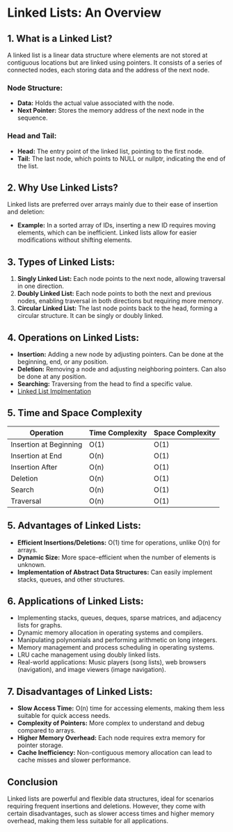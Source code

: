 # Linked Lists: An Overview



## 1. What is a Linked List?
A linked list is a linear data structure where elements are not stored at contiguous locations but are linked using pointers. It consists of a series of connected nodes, each storing data and the address of the next node.

### Node Structure:
- **Data:** Holds the actual value associated with the node.
- **Next Pointer:** Stores the memory address of the next node in the sequence.

### Head and Tail:
- **Head:** The entry point of the linked list, pointing to the first node.
- **Tail:** The last node, which points to NULL or nullptr, indicating the end of the list.

## 2. Why Use Linked Lists?
Linked lists are preferred over arrays mainly due to their ease of insertion and deletion:
- **Example:** In a sorted array of IDs, inserting a new ID requires moving elements, which can be inefficient. Linked lists allow for easier modifications without shifting elements.

## 3. Types of Linked Lists:
1. **Singly Linked List:** Each node points to the next node, allowing traversal in one direction.
2. **Doubly Linked List:** Each node points to both the next and previous nodes, enabling traversal in both directions but requiring more memory.
3. **Circular Linked List:** The last node points back to the head, forming a circular structure. It can be singly or doubly linked.

## 4. Operations on Linked Lists:
- **Insertion:** Adding a new node by adjusting pointers. Can be done at the beginning, end, or any position.
- **Deletion:** Removing a node and adjusting neighboring pointers. Can also be done at any position.
- **Searching:** Traversing from the head to find a specific value.
- [Linked List Implmentation]("https://github.com/henok-getahun/DataStructureAndAlgorithm-DSA-/blob/main/Linked%20List.py")
## 5. Time and Space Complexity

| Operation               | Time Complexity | Space Complexity |
|------------------------|-----------------|------------------|
| Insertion at Beginning | O(1)            | O(1)             |
| Insertion at End       | O(n)            | O(1)             |
| Insertion After        | O(n)            | O(1)             |
| Deletion               | O(n)            | O(1)             |
| Search                 | O(n)            | O(1)             |
| Traversal              | O(n)            | O(1)             |

## 5. Advantages of Linked Lists:
- **Efficient Insertions/Deletions:** O(1) time for operations, unlike O(n) for arrays.
- **Dynamic Size:** More space-efficient when the number of elements is unknown.
- **Implementation of Abstract Data Structures:** Can easily implement stacks, queues, and other structures.

## 6. Applications of Linked Lists:
- Implementing stacks, queues, deques, sparse matrices, and adjacency lists for graphs.
- Dynamic memory allocation in operating systems and compilers.
- Manipulating polynomials and performing arithmetic on long integers.
- Memory management and process scheduling in operating systems.
- LRU cache management using doubly linked lists.
- Real-world applications: Music players (song lists), web browsers (navigation), and image viewers (image navigation).

## 7. Disadvantages of Linked Lists:
- **Slow Access Time:** O(n) time for accessing elements, making them less suitable for quick access needs.
- **Complexity of Pointers:** More complex to understand and debug compared to arrays.
- **Higher Memory Overhead:** Each node requires extra memory for pointer storage.
- **Cache Inefficiency:** Non-contiguous memory allocation can lead to cache misses and slower performance.

## Conclusion
Linked lists are powerful and flexible data structures, ideal for scenarios requiring frequent insertions and deletions. However, they come with certain disadvantages, such as slower access times and higher memory overhead, making them less suitable for all applications.
